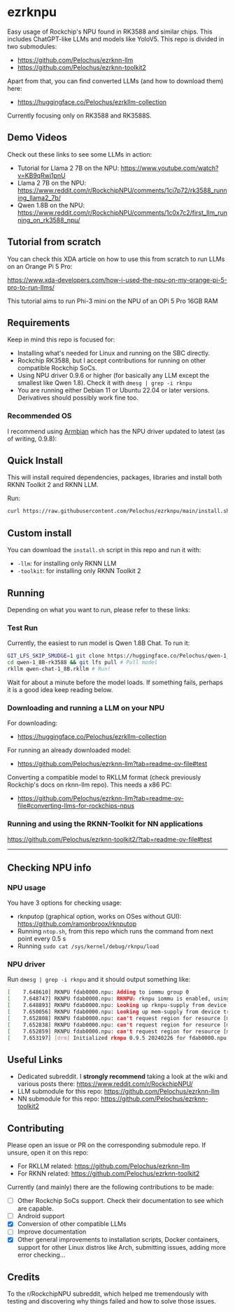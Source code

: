 # ezrknpu
Easy usage of Rockchip's NPU found in RK3588 and similar chips. This includes ChatGPT-like LLMs and models like YoloV5. 
This repo is divided in two submodules:
- https://github.com/Pelochus/ezrknn-llm
- https://github.com/Pelochus/ezrknn-toolkit2

Apart from that, you can find converted LLMs (and how to download them) here:
- https://huggingface.co/Pelochus/ezrkllm-collection

Currently focusing only on RK3588 and RK3588S.

## Demo Videos
Check out these links to see some LLMs in action:
- Tutorial for Llama 2 7B on the NPU: https://www.youtube.com/watch?v=KB9qRwj1pnU
- Llama 2 7B on the NPU: https://www.reddit.com/r/RockchipNPU/comments/1ci7p72/rk3588_running_llama2_7b/
- Qwen 1.8B on the NPU: https://www.reddit.com/r/RockchipNPU/comments/1c0x7c2/first_llm_running_on_rk3588_npu/

## Tutorial from scratch
You can check this XDA article on how to use this from scratch to run LLMs on an Orange Pi 5 Pro:

https://www.xda-developers.com/how-i-used-the-npu-on-my-orange-pi-5-pro-to-run-llms/

This tutorial aims to run Phi-3 mini on the NPU of an OPi 5 Pro 16GB RAM

## Requirements
Keep in mind this repo is focused for:
- Installing what's needed for Linux and running on the SBC directly.
- Rockchip RK3588, but I accept contributions for running on other compatible Rockchip SoCs.
- Using NPU driver 0.9.6 or higher (for basically any LLM except the smallest like Qwen 1.8). Check it with `dmesg | grep -i rknpu`
- You are running either Debian 11 or Ubuntu 22.04 or later versions. Derivatives should possibly work fine too.

### Recommended OS
I recommend using [Armbian](https://www.armbian.com/)
which has the NPU driver updated to latest (as of writing, 0.9.8):

## Quick Install
This will install required dependencies, packages, libraries and install both RKNN Toolkit 2 and RKNN LLM.

Run: 
```bash
curl https://raw.githubusercontent.com/Pelochus/ezrknpu/main/install.sh | sudo bash
```

## Custom install
You can download the `install.sh` script in this repo and run it with:
- `-llm`: for installing only RKNN LLM
- `-toolkit`: for installing only RKNN Toolkit 2

## Running
Depending on what you want to run, please refer to these links:

### Test Run
Currently, the easiest to run model is Qwen 1.8B Chat. To run it:

```bash
GIT_LFS_SKIP_SMUDGE=1 git clone https://huggingface.co/Pelochus/qwen-1_8B-rk3588 # Running git lfs pull after is usually better
cd qwen-1_8B-rk3588 && git lfs pull # Pull model
rkllm qwen-chat-1_8B.rkllm # Run!
```

Wait for about a minute before the model loads.
If something fails, perhaps it is a good idea keep reading below.

### Downloading and running a LLM on your NPU
For downloading:
- https://huggingface.co/Pelochus/ezrkllm-collection

For running an already downloaded model:
- https://github.com/Pelochus/ezrknn-llm?tab=readme-ov-file#test

Converting a compatible model to RKLLM format (check previously Rockchip's docs on rknn-llm repo). This needs a x86 PC:
- https://github.com/Pelochus/ezrknn-llm?tab=readme-ov-file#converting-llms-for-rockchips-npus

### Running and using the RKNN-Toolkit for NN applications
https://github.com/Pelochus/ezrknn-toolkit2/?tab=readme-ov-file#test

<hr>

## Checking NPU info
### NPU usage
You have 3 options for checking usage:
- rknputop (graphical option, works on OSes without GUI): https://github.com/ramonbroox/rknputop
- Running `ntop.sh`, from this repo which runs the command from next point every 0.5 s
- Running `sudo cat /sys/kernel/debug/rknpu/load`

### NPU driver
Run `dmesg | grep -i rknpu` and it should output something like:

```bash
[    7.648610] RKNPU fdab0000.npu: Adding to iommu group 0
[    7.648747] RKNPU fdab0000.npu: RKNPU: rknpu iommu is enabled, using iommu mode
[    7.648893] RKNPU fdab0000.npu: Looking up rknpu-supply from device tree
[    7.650056] RKNPU fdab0000.npu: Looking up mem-supply from device tree
[    7.652808] RKNPU fdab0000.npu: can't request region for resource [mem 0xfdab0000-0xfdabffff]
[    7.652838] RKNPU fdab0000.npu: can't request region for resource [mem 0xfdac0000-0xfdacffff]
[    7.652859] RKNPU fdab0000.npu: can't request region for resource [mem 0xfdad0000-0xfdadffff]
[    7.653197] [drm] Initialized rknpu 0.9.5 20240226 for fdab0000.npu on minor 1
```

## Useful Links
- Dedicated subreddit. I **strongly recommend** taking a look at the wiki and various posts there: https://www.reddit.com/r/RockchipNPU/
- LLM submodule for this repo: https://github.com/Pelochus/ezrknn-llm
- NN submodule for this repo: https://github.com/Pelochus/ezrknn-toolkit2

## Contributing
Please open an issue or PR on the corresponding submodule repo. If unsure, open it on this repo:
- For RKLLM related: https://github.com/Pelochus/ezrknn-llm
- For RKNN related: https://github.com/Pelochus/ezrknn-toolkit2

Currently (and mainly) there are the following contributions to be made:
- [ ] Other Rockchip SoCs support. Check their documentation to see which are capable.
- [ ] Android support
- [x] Conversion of other compatible LLMs
- [ ] Improve documentation
- [x] Other general improvements to installation scripts, Docker containers, support for other Linux distros like Arch, submitting issues, adding more error checking...

## Credits
To the r/RockchipNPU subreddit, which helped me tremendously with testing and discovering why things failed and how to solve those issues.
